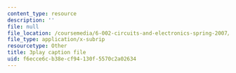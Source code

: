 ```yaml
---
content_type: resource
description: ''
file: null
file_location: /coursemedia/6-002-circuits-and-electronics-spring-2007/f6ecce6cb38ecf94130f5570c2a02634_Nijya-QJ45Y.srt
file_type: application/x-subrip
resourcetype: Other
title: 3play caption file
uid: f6ecce6c-b38e-cf94-130f-5570c2a02634
---
```


